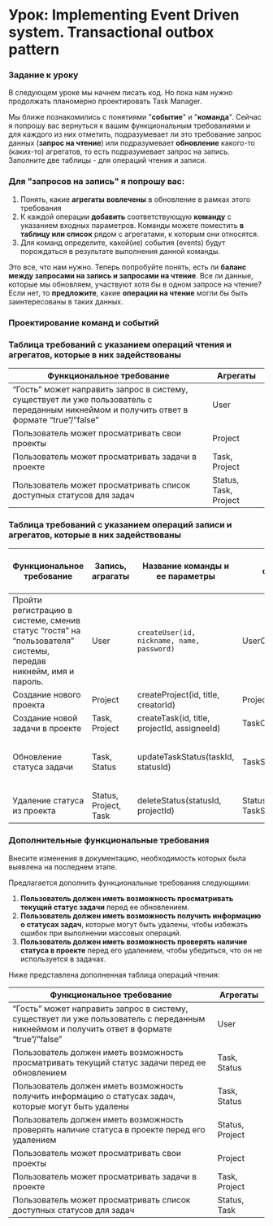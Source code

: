# Урок: Implementing Event Driven system. Transactional outbox pattern

### Задание к уроку

В следующем уроке мы начнем писать код. Но пока нам нужно продолжать планомерно проектировать Task Manager.

Мы ближе познакомились с понятиями "**событие**" и "**команда**". Сейчас я попрошу вас вернуться к вашим функциональным требованиями и для каждого из них отметить, подразумевает ли это требование запрос данных (**запрос на чтение**) или подразумевает **обновление** какого-то (каких-то) агрегатов, то есть подразумевает запрос на запись. Заполните две таблицы - для операций чтения и записи.

### Для "**запросов на запись**" я попрошу вас:

1. Понять, какие **агрегаты** **вовлечены** в обновление в рамках этого требования
2. К каждой операции **добавить** соответствующую **команду** с указанием входных параметров. Команды можете поместить **в таблицу или список** рядом с агрегатами, к которым они относятся.
3. Для команд определите, какой(ие) события (events) будут порождаться в результате выполнения данной команды.

Это все, что нам нужно. Теперь попробуйте понять, есть ли **баланс между запросами на запись и запросами на чтение**. Все ли данные, которые мы обновляем, участвуют хотя бы в одном запросе на чтение? Если нет, то **предложите**, какие **операции на чтение** могли бы быть заинтересованы в таких данных.

### Проектирование команд и событий

### Таблица требований с указанием операций **чтения** и агрегатов, которые в них задействованы

| Функциональное требование | Агрегаты |
| --- | --- |
| “Гость” может направить запрос в систему, существует ли уже пользователь с переданным никнеймом и получить ответ в формате “true”/”false”  | User |
| Пользователь может просматривать свои проекты | Project |
| Пользователь может просматривать задачи в проекте | Task, Project |
| Пользователь может просматривать список доступных статусов для задач | Status, Task, Project |

### Таблица требований с указанием операций **записи** и агрегатов, которые в них задействованы

| Функциональное требование | Запись, аграгаты | Название команды и ее параметры | Событие(я), создаваемые командой  | Используются ли данные в запросах на чтение |
| --- | --- | --- | --- | --- |
| Пройти регистрацию в системе, сменив статус “гостя” на “пользователя” системы, передав никнейм, имя и пароль.  | User | `createUser(id, nickname, name, password)` | UserCreatedEvent | Да (поиск пользвателей) |
| Создание нового проекта | Project | createProject(id, title, creatorId) | ProjectCreatedEvent | Да (список проектов) |
| Создание новой задачи в проекте | Task, Project | createTask(id, title, projectId, assigneeId) | TaskCreatedEvent | Да (просмотр задач проекта) |
| Обновление статуса задачи | Task, Status | updateTaskStatus(taskId, statusId) | TaskStatusUpdatedEvent | Да (список задач проекта, список доступных статусов) |
| Удаление статуса из проекта | Status, Project, Task | deleteStatus(statusId, projectId) | StatusDeletedEvent, TaskStatusUpdatedEvent | Да (проверка использования в задачах) |

### Дополнительные функциональные требования

Внесите изменения в документацию, необходимость которых была выявлена на последнем этапе.

Предлагается дополнить функциональные требования следующими:

1. **Пользователь должен иметь возможность просматривать текущий статус задачи** перед ее обновлением.
2. **Пользователь должен иметь возможность получить информацию о статусах задач**, которые могут быть удалены, чтобы избежать ошибок при выполнении массовых операций.
3. **Пользователь должен иметь возможность проверять наличие статуса в проекте** перед его удалением, чтобы убедиться, что он не используется в задачах.

Ниже представлена дополненная таблица операций чтения:

| Функциональное требование | Агрегаты |
| --- | --- |
| “Гость” может направить запрос в систему, существует ли уже пользователь с переданным никнеймом и получить ответ в формате “true”/”false” | User |
| Пользователь должен иметь возможность просматривать текущий статус задачи перед ее обновлением | Task, Status |
| Пользователь должен иметь возможность получить информацию о статусах задач, которые могут быть удалены | Task, Status |
| Пользователь должен иметь возможность проверять наличие статуса в проекте перед его удалением | Status, Project |
| Пользователь может просматривать свои проекты | Project |
| Пользователь может просматривать задачи в проекте | Task, Project |
| Пользователь может просматривать список доступных статусов для задач | Status, Task |